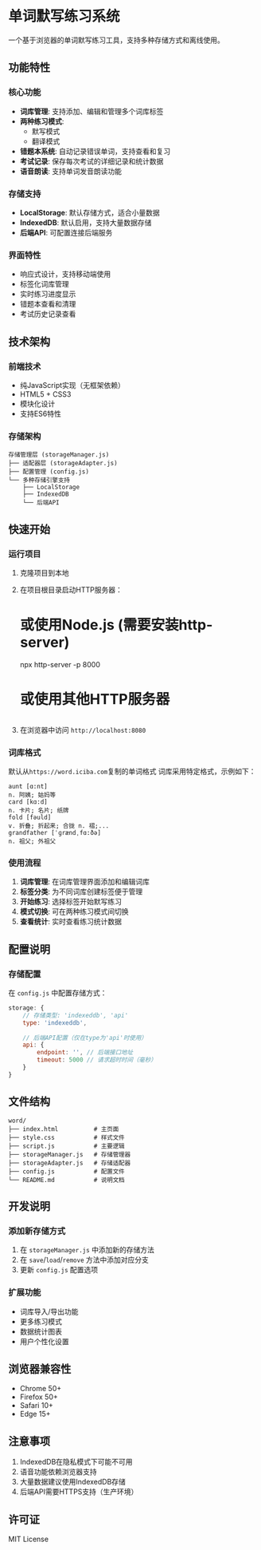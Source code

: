 # 单词默写练习系统

一个基于浏览器的单词默写练习工具，支持多种存储方式和离线使用。

## 功能特性

### 核心功能
- **词库管理**: 支持添加、编辑和管理多个词库标签
- **两种练习模式**: 
  - 默写模式
  - 翻译模式
- **错题本系统**: 自动记录错误单词，支持查看和复习
- **考试记录**: 保存每次考试的详细记录和统计数据
- **语音朗读**: 支持单词发音朗读功能

### 存储支持
- **LocalStorage**: 默认存储方式，适合小量数据
- **IndexedDB**: 默认启用，支持大量数据存储
- **后端API**: 可配置连接后端服务

### 界面特性
- 响应式设计，支持移动端使用
- 标签化词库管理
- 实时练习进度显示
- 错题本查看和清理
- 考试历史记录查看

## 技术架构

### 前端技术
- 纯JavaScript实现（无框架依赖）
- HTML5 + CSS3
- 模块化设计
- 支持ES6特性

### 存储架构
```
存储管理层 (storageManager.js)
├── 适配器层 (storageAdapter.js)
├── 配置管理 (config.js)
└── 多种存储引擎支持
    ├── LocalStorage
    ├── IndexedDB
    └── 后端API
```

## 快速开始

### 运行项目
1. 克隆项目到本地
2. 在项目根目录启动HTTP服务器：
   # 或使用Node.js (需要安装http-server)
   npx http-server -p 8000
   
   # 或使用其他HTTP服务器
   ```
3. 在浏览器中访问 `http://localhost:8080`

### 词库格式
默认从`https://word.iciba.com`复制的单词格式
词库采用特定格式，示例如下：
```
aunt [ɑ:nt]  
n. 阿姨; 姑妈等
card [kɑ:d]  
n. 卡片; 名片; 纸牌
fold [fəuld]  
v. 折叠; 折起来; 合拢 n. 褶;...
grandfather [ˈɡrændˌfɑ:ðə]  
n. 祖父; 外祖父
```

### 使用流程
1. **词库管理**: 在词库管理界面添加和编辑词库
2. **标签分类**: 为不同词库创建标签便于管理
3. **开始练习**: 选择标签开始默写练习
4. **模式切换**: 可在两种练习模式间切换
5. **查看统计**: 实时查看练习统计数据

## 配置说明

### 存储配置
在 `config.js` 中配置存储方式：
```javascript
storage: {
    // 存储类型: 'indexeddb', 'api'
    type: 'indexeddb',
    
    // 后端API配置（仅在type为'api'时使用）
    api: {
        endpoint: '', // 后端接口地址
        timeout: 5000 // 请求超时时间（毫秒）
    }
}
```

## 文件结构
```
word/
├── index.html          # 主页面
├── style.css           # 样式文件
├── script.js           # 主要逻辑
├── storageManager.js   # 存储管理器
├── storageAdapter.js   # 存储适配器
├── config.js           # 配置文件
└── README.md           # 说明文档
```

## 开发说明

### 添加新存储方式
1. 在 `storageManager.js` 中添加新的存储方法
2. 在 `save`/`load`/`remove` 方法中添加对应分支
3. 更新 `config.js` 配置选项

### 扩展功能
- 词库导入/导出功能
- 更多练习模式
- 数据统计图表
- 用户个性化设置

## 浏览器兼容性
- Chrome 50+
- Firefox 50+
- Safari 10+
- Edge 15+

## 注意事项
1. IndexedDB在隐私模式下可能不可用
2. 语音功能依赖浏览器支持
3. 大量数据建议使用IndexedDB存储
4. 后端API需要HTTPS支持（生产环境）

## 许可证
MIT License